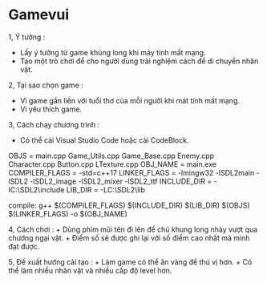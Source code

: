 # Gamevui

1, Ý tưởng :
   + Lấy ý tưởng từ game khủng long khi máy tính mất mạng.
   + Tạo một trò chơi để cho người dùng trải nghiệm cách để di chuyển nhân vật.
 
 
2, Tại sao chọn game :
   + Vì game gắn liền với tuổi thơ của mỗi người khi mát tính mất mạng.
   + Vì yêu thích game.
   
3, Cách chạy chương trình :
   + Có thể cài Visual Studio Code hoặc cài CodeBlock.
   
   OBJS = main.cpp Game_Utils.cpp Game_Base.cpp Enemy.cpp Character.cpp Button.cpp LTexture.cpp
   OBJ_NAME = main.exe
   COMPILER_FLAGS = -std=c++17 
   LINKER_FLAGS = -lmingw32 -lSDL2main -lSDL2 -lSDL2_image -lSDL2_mixer -lSDL2_ttf 
   INCLUDE_DIR = -IC:\SDL2\include
   LIB_DIR = -LC:\SDL2\lib

   compile:
	   g++ $(COMPILER_FLAGS) $(INCLUDE_DIR) $(LIB_DIR) $(OBJS) $(LINKER_FLAGS) -o $(OBJ_NAME)
     
4, Cách chơi :
    + Dùng phím mũi tên đi lên để chú khung long nhảy vượt qua chướng ngại vật.
    + Điểm số sẽ được ghi lại với số điểm cao nhất mà mình đạt được.
    
5, Đề xuất hướng cải tạo :
    + Làm game có thể ăn vàng để thú vị hơn.
    + Có thể làm nhiểu nhân vật và nhiều cấp độ level hơn.
